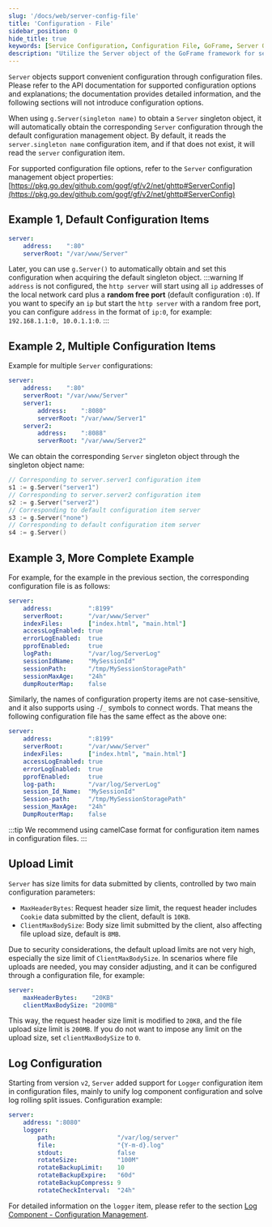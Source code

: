 ```yaml
---
slug: '/docs/web/server-config-file'
title: 'Configuration - File'
sidebar_position: 0
hide_title: true
keywords: [Service Configuration, Configuration File, GoFrame, Server Object, Singleton, http server, Upload Limit, Log Configuration, Configuration File Example, ServerConfig]
description: "Utilize the Server object of the GoFrame framework for service configuration, supporting configuration through a configuration file, including address, log settings, and upload limits, etc. It provides detailed explanations on how to obtain configurations for singleton objects, default values, and methods for multi-configuration management, helping users optimize service configuration strategies."
---
```


`Server` objects support convenient configuration through configuration files. Please refer to the API documentation for supported configuration options and explanations; the documentation provides detailed information, and the following sections will not introduce configuration options.

When using `g.Server(singleton name)` to obtain a `Server` singleton object, it will automatically obtain the corresponding `Server` configuration through the default configuration management object. By default, it reads the `server.singleton name` configuration item, and if that does not exist, it will read the `server` configuration item.

For supported configuration file options, refer to the `Server` configuration management object properties: [https://pkg.go.dev/github.com/gogf/gf/v2/net/ghttp#ServerConfig](https://pkg.go.dev/github.com/gogf/gf/v2/net/ghttp#ServerConfig)

## Example 1, Default Configuration Items

```yaml
server:
    address:    ":80"
    serverRoot: "/var/www/Server"
```

Later, you can use `g.Server()` to automatically obtain and set this configuration when acquiring the default singleton object.
:::warning
If `address` is not configured, the `http server` will start using all `ip` addresses of the local network card plus a **random free port** (default configuration `:0`). If you want to specify an `ip` but start the `http server` with a random free port, you can configure `address` in the format of `ip:0`, for example: `192.168.1.1:0, 10.0.1.1:0`.
:::
## Example 2, Multiple Configuration Items

Example for multiple `Server` configurations:

```yaml
server:
    address:    ":80"
    serverRoot: "/var/www/Server"
    server1:
        address:    ":8080"
        serverRoot: "/var/www/Server1"
    server2:
        address:    ":8088"
        serverRoot: "/var/www/Server2"
```

We can obtain the corresponding `Server` singleton object through the singleton object name:

```go
// Corresponding to server.server1 configuration item
s1 := g.Server("server1")
// Corresponding to server.server2 configuration item
s2 := g.Server("server2")
// Corresponding to default configuration item server
s3 := g.Server("none")
// Corresponding to default configuration item server
s4 := g.Server()
```

## Example 3, More Complete Example

For example, for the example in the previous section, the corresponding configuration file is as follows:

```yaml
server:
    address:          ":8199"
    serverRoot:       "/var/www/Server"
    indexFiles:       ["index.html", "main.html"]
    accessLogEnabled: true
    errorLogEnabled:  true
    pprofEnabled:     true
    logPath:          "/var/log/ServerLog"
    sessionIdName:    "MySessionId"
    sessionPath:      "/tmp/MySessionStoragePath"
    sessionMaxAge:    "24h"
    dumpRouterMap:    false
```

Similarly, the names of configuration property items are not case-sensitive, and it also supports using `-`/`_` symbols to connect words. That means the following configuration file has the same effect as the above one:

```yaml
server:
    address:          ":8199"
    serverRoot:       "/var/www/Server"
    indexFiles:       ["index.html", "main.html"]
    accessLogEnabled: true
    errorLogEnabled:  true
    pprofEnabled:     true
    log-path:         "/var/log/ServerLog"
    session_Id_Name:  "MySessionId"
    Session-path:     "/tmp/MySessionStoragePath"
    session_MaxAge:   "24h"
    DumpRouterMap:    false
```
:::tip
We recommend using camelCase format for configuration item names in configuration files.
:::
## Upload Limit

`Server` has size limits for data submitted by clients, controlled by two main configuration parameters:

- `MaxHeaderBytes`: Request header size limit, the request header includes `Cookie` data submitted by the client, default is `10KB`.
- `ClientMaxBodySize`: Body size limit submitted by the client, also affecting file upload size, default is `8MB`.

Due to security considerations, the default upload limits are not very high, especially the size limit of `ClientMaxBodySize`. In scenarios where file uploads are needed, you may consider adjusting, and it can be configured through a configuration file, for example:

```yaml
server:
    maxHeaderBytes:    "20KB"
    clientMaxBodySize: "200MB"
```

This way, the request header size limit is modified to `20KB`, and the file upload size limit is `200MB`. If you do not want to impose any limit on the upload size, set `clientMaxBodySize` to `0`.

## Log Configuration

Starting from version `v2`, `Server` added support for `Logger` configuration item in configuration files, mainly to unify log component configuration and solve log rolling split issues. Configuration example:

```yaml
server:
    address: ":8080"
    logger:
        path:                 "/var/log/server"
        file:                 "{Y-m-d}.log"
        stdout:               false
        rotateSize:           "100M"
        rotateBackupLimit:    10
        rotateBackupExpire:   "60d"
        rotateBackupCompress: 9
        rotateCheckInterval:  "24h"
```

For detailed information on the `logger` item, please refer to the section [Log Component - Configuration Management](../../核心组件/日志组件/日志组件-配置管理.md).